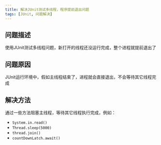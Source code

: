 ```yaml
---
title: 解决JUnit测试多线程，程序提前退出问题
tags: [JUnit, 问题解决]
---
```


## 问题描述

使用JUnit测试多线程问题，新打开的线程还没运行完成，整个进程就提前退出了

## 问题原因

JUnit运行环境中，假如主线程结束了，进程就会直接退出，不会等待其它线程完成

## 解决方法

通过一些方法阻塞主线程，等待其它线程执行完成，例如：

* `System.in.read()`
* `Thread.sleep(5000)`
* `thread.join()`
* `countDownLatch.await()`
